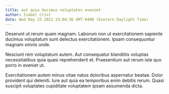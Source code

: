 ```yaml
---
title: aut quia ducimus voluptates eveniet
author: Isabel Crist
date: Wed May 25 2022 23:04:36 GMT-0400 (Eastern Daylight Time)
---
```

Deserunt ut rerum quam magnam. Laborum non ut exercitationem sapiente ducimus voluptatum sunt delectus exercitationem. Ipsam consequuntur magnam omnis unde.

 Nesciunt rem voluptatum autem. Aut consequatur blanditiis voluptas necessitatibus quia quasi reprehenderit et. Praesentium aut rerum iste quo porro in eveniet ut.

 Exercitationem autem minus vitae natus doloribus aspernatur beatae. Dolor provident qui deleniti. Iure aut quia ea temporibus enim debitis rerum. Quasi suscipit voluptates cupiditate voluptatem ipsam assumenda dicta.